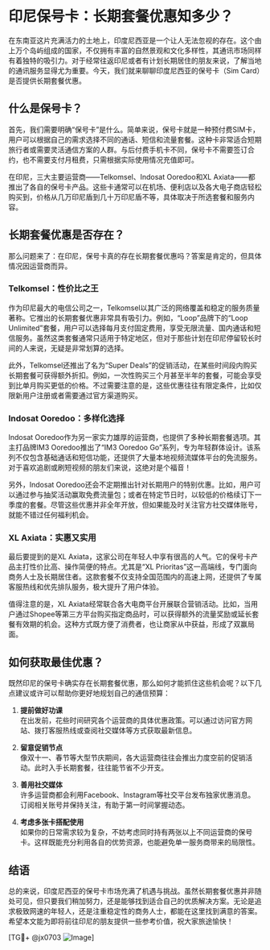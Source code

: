 # 印尼保号卡：长期套餐优惠知多少？

在东南亚这片充满活力的土地上，印度尼西亚是一个让人无法忽视的存在。这个由上万个岛屿组成的国家，不仅拥有丰富的自然景观和文化多样性，其通讯市场同样有着独特的吸引力。对于经常往返印尼或者有计划长期居住的朋友来说，了解当地的通讯服务显得尤为重要。今天，我们就来聊聊印度尼西亚的保号卡（Sim Card）是否提供长期套餐优惠。

## 什么是保号卡？

首先，我们需要明确“保号卡”是什么。简单来说，保号卡就是一种预付费SIM卡，用户可以根据自己的需求选择不同的通话、短信和流量套餐。这种卡非常适合短期旅行者或需要灵活通信方案的人群。与后付费手机卡不同，保号卡不需要签订合约，也不需要支付月租费，只需根据实际使用情况充值即可。

在印尼，三大主要运营商——Telkomsel、Indosat Ooredoo和XL Axiata——都推出了各自的保号卡产品。这些卡通常可以在机场、便利店以及各大电子商店轻松购买到，价格从几万印尼盾到几十万印尼盾不等，具体取决于所选套餐和服务内容。

## 长期套餐优惠是否存在？

那么问题来了：在印尼，保号卡真的存在长期套餐优惠吗？答案是肯定的，但具体情况因运营商而异。

### Telkomsel：性价比之王

作为印尼最大的电信公司之一，Telkomsel以其广泛的网络覆盖和稳定的服务质量著称。它推出的长期套餐优惠非常具有吸引力。例如，“Loop”品牌下的“Loop Unlimited”套餐，用户可以选择每月支付固定费用，享受无限流量、国内通话和短信服务。虽然这类套餐通常只适用于特定地区，但对于那些计划在印尼停留较长时间的人来说，无疑是非常划算的选择。

此外，Telkomsel还推出了名为“Super Deals”的促销活动，在某些时间段内购买长期套餐可获得额外折扣。例如，一次性购买三个月甚至半年的套餐，可能会享受到比单月购买更低的价格。不过需要注意的是，这些优惠往往有限定条件，比如仅限新用户注册或者需要通过官方渠道购买。

### Indosat Ooredoo：多样化选择

Indosat Ooredoo作为另一家实力雄厚的运营商，也提供了多种长期套餐选项。其主打品牌IM3 Ooredoo推出了“IM3 Ooredoo Go”系列，专为年轻群体设计。该系列不仅包含基础通话和短信功能，还提供了大量本地视频流媒体平台的免流服务。对于喜欢追剧或刷短视频的朋友们来说，这绝对是个福音！

另外，Indosat Ooredoo还会不定期推出针对长期用户的特别优惠。比如，用户可以通过参与抽奖活动赢取免费流量包；或者在特定节日时，以较低的价格续订下一季度的套餐。尽管这些优惠并非全年开放，但如果能及时关注官方社交媒体账号，就能不错过任何福利机会。

### XL Axiata：实惠又实用

最后要提到的是XL Axiata，这家公司在年轻人中享有很高的人气。它的保号卡产品主打性价比高、操作简便的特点。尤其是“XL Prioritas”这一高端线，专门面向商务人士及长期居住者。这款套餐不仅支持全国范围内的高速上网，还提供了专属客服热线和优先排队服务，极大提升了用户体验。

值得注意的是，XL Axiata经常联合各大电商平台开展联合营销活动。比如，当用户通过Shopee等第三方平台购买指定商品时，可以获得额外的流量奖励或延长套餐有效期的机会。这种方式既方便了消费者，也让商家从中获益，形成了双赢局面。

## 如何获取最佳优惠？

既然印尼的保号卡确实存在长期套餐优惠，那么如何才能抓住这些机会呢？以下几点建议或许可以帮助你更好地规划自己的通信预算：

1. **提前做好功课**  
   在出发前，花些时间研究各个运营商的具体优惠政策。可以通过访问官方网站、拨打客服热线或查阅社交媒体等方式获取最新信息。

2. **留意促销节点**  
   像双十一、春节等大型节庆期间，各大运营商往往会推出力度空前的促销活动。此时入手长期套餐，往往能节省不少开支。

3. **善用社交媒体**  
   许多运营商都会利用Facebook、Instagram等社交平台发布独家优惠消息。订阅相关账号并保持关注，有助于第一时间掌握动态。

4. **考虑多张卡搭配使用**  
   如果你的日常需求较为复杂，不妨考虑同时持有两张以上不同运营商的保号卡。这样既能充分利用各自的优势资源，也能避免单一服务商带来的局限性。

## 结语

总的来说，印度尼西亚的保号卡市场充满了机遇与挑战。虽然长期套餐优惠并非随处可见，但只要我们稍加努力，还是能够找到适合自己的优质解决方案。无论是追求极致网速的年轻人，还是注重稳定性的商务人士，都能在这里找到满意的答案。希望本文能为即将前往印尼的朋友提供一些参考价值，祝大家旅途愉快！

[TG💪+ @jx0703 ![Image](https://github.com/user-attachments/assets/dbca1d08-cadb-493c-b0ec-ad6f7a83f270)]